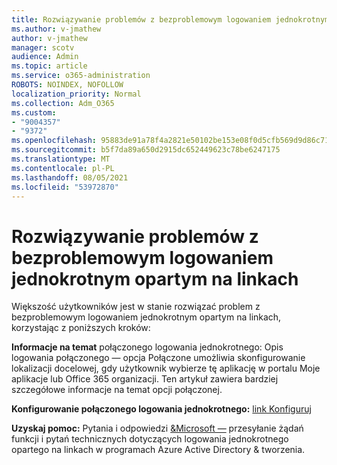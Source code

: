 ```yaml
---
title: Rozwiązywanie problemów z bezproblemowym logowaniem jednokrotnym opartym na linkach
ms.author: v-jmathew
author: v-jmathew
manager: scotv
audience: Admin
ms.topic: article
ms.service: o365-administration
ROBOTS: NOINDEX, NOFOLLOW
localization_priority: Normal
ms.collection: Adm_O365
ms.custom:
- "9004357"
- "9372"
ms.openlocfilehash: 95883de91a78f4a2821e50102be153e08f0d5cfb569d9d86c71d87fe5e28e149
ms.sourcegitcommit: b5f7da89a650d2915dc652449623c78be6247175
ms.translationtype: MT
ms.contentlocale: pl-PL
ms.lasthandoff: 08/05/2021
ms.locfileid: "53972870"
---
```

# <a name="troubleshoot-link-based-seamless-single-sign-on-sso-issues"></a>Rozwiązywanie problemów z bezproblemowym logowaniem jednokrotnym opartym na linkach

Większość użytkowników jest w stanie rozwiązać problem z bezproblemowym logowaniem jednokrotnym opartym na linkach, korzystając z poniższych kroków:

**Informacje na temat** połączonego logowania jednokrotnego: [](https://docs.microsoft.com/azure/active-directory/manage-apps/configure-linked-sign-on) Opis logowania połączonego — opcja Połączone umożliwia skonfigurowanie lokalizacji docelowej, gdy użytkownik wybierze tę aplikację w portalu Moje aplikacje lub Office 365 organizacji. Ten artykuł zawiera bardziej szczegółowe informacje na temat opcji połączonej.

**Konfigurowanie połączonego logowania jednokrotnego:** [link Konfiguruj](https://docs.microsoft.com/azure/active-directory/manage-apps/configure-linked-sign-on#configure-link)

**Uzyskaj pomoc:** Pytania i odpowiedzi [&Microsoft —](https://docs.microsoft.com/answers/topics/azure-ad-single-sign-on.html) przesyłanie żądań funkcji i pytań technicznych dotyczących logowania jednokrotnego opartego na linkach w programach Azure Active Directory & tworzenia.
